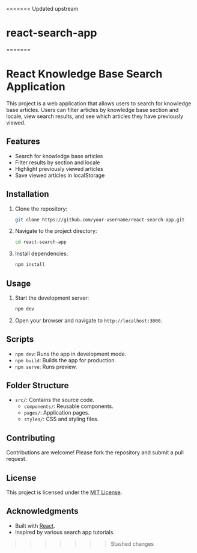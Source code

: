 <<<<<<< Updated upstream
# react-search-app
=======
# React Knowledge Base Search Application

This project is a web application that allows users to search for knowledge base articles. Users can filter articles by knowledge base section and locale, view search results, and see which articles they have previously viewed.

## Features

- Search for knowledge base articles
- Filter results by section and locale
- Highlight previously viewed articles
- Save viewed articles in localStorage


## Installation

1. Clone the repository:
   ```bash
   git clone https://github.com/your-username/react-search-app.git
   ```
2. Navigate to the project directory:
   ```bash
   cd react-search-app
   ```
3. Install dependencies:
   ```bash
   npm install
   ```

## Usage

1. Start the development server:
   ```bash
   npm dev
   ```
2. Open your browser and navigate to `http://localhost:3000`.

## Scripts

- `npm dev`: Runs the app in development mode.
- `npm build`: Builds the app for production.
- `npm serve`: Runs preview.

## Folder Structure

- `src/`: Contains the source code.
  - `components/`: Reusable components.
  - `pages/`: Application pages.
  - `styles/`: CSS and styling files.

## Contributing

Contributions are welcome! Please fork the repository and submit a pull request.

## License

This project is licensed under the [MIT License](LICENSE).

## Acknowledgments

- Built with [React](https://reactjs.org/).
- Inspired by various search app tutorials.
>>>>>>> Stashed changes
